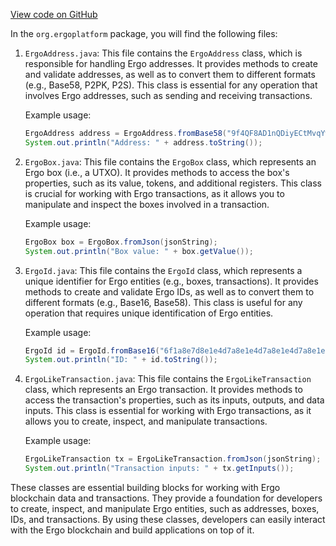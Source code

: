 [View code on GitHub](https://github.com/ergoplatform/ergo-appkit/.autodoc/docs/json/lib-api/src/main/java/org/ergoplatform)

In the `org.ergoplatform` package, you will find the following files:

1. `ErgoAddress.java`: This file contains the `ErgoAddress` class, which is responsible for handling Ergo addresses. It provides methods to create and validate addresses, as well as to convert them to different formats (e.g., Base58, P2PK, P2S). This class is essential for any operation that involves Ergo addresses, such as sending and receiving transactions.

   Example usage:
   ```java
   ErgoAddress address = ErgoAddress.fromBase58("9f4QF8AD1nQDiyECtMvqYwJYwDk3N5xyaAU3zVVXgsg=");
   System.out.println("Address: " + address.toString());
   ```

2. `ErgoBox.java`: This file contains the `ErgoBox` class, which represents an Ergo box (i.e., a UTXO). It provides methods to access the box's properties, such as its value, tokens, and additional registers. This class is crucial for working with Ergo transactions, as it allows you to manipulate and inspect the boxes involved in a transaction.

   Example usage:
   ```java
   ErgoBox box = ErgoBox.fromJson(jsonString);
   System.out.println("Box value: " + box.getValue());
   ```

3. `ErgoId.java`: This file contains the `ErgoId` class, which represents a unique identifier for Ergo entities (e.g., boxes, transactions). It provides methods to create and validate Ergo IDs, as well as to convert them to different formats (e.g., Base16, Base58). This class is useful for any operation that requires unique identification of Ergo entities.

   Example usage:
   ```java
   ErgoId id = ErgoId.fromBase16("6f1a8e7d8e1e4d7a8e1e4d7a8e1e4d7a8e1e4d7a8e1e4d7a");
   System.out.println("ID: " + id.toString());
   ```

4. `ErgoLikeTransaction.java`: This file contains the `ErgoLikeTransaction` class, which represents an Ergo transaction. It provides methods to access the transaction's properties, such as its inputs, outputs, and data inputs. This class is essential for working with Ergo transactions, as it allows you to create, inspect, and manipulate transactions.

   Example usage:
   ```java
   ErgoLikeTransaction tx = ErgoLikeTransaction.fromJson(jsonString);
   System.out.println("Transaction inputs: " + tx.getInputs());
   ```

These classes are essential building blocks for working with Ergo blockchain data and transactions. They provide a foundation for developers to create, inspect, and manipulate Ergo entities, such as addresses, boxes, IDs, and transactions. By using these classes, developers can easily interact with the Ergo blockchain and build applications on top of it.
